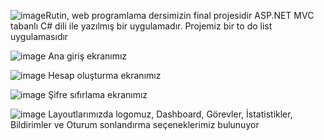 ![image](https://github.com/user-attachments/assets/11b43bde-dcc1-4d5c-98b9-48618424fc4a)Rutin, web programlama dersimizin final projesidir
ASP.NET MVC tabanlı C# dili ile yazılmış bir uygulamadır.
Projemiz bir to do list uygulamasıdır 

![image](https://github.com/user-attachments/assets/9fcaec39-51ae-44c4-b54e-26440ec7fa1e) Ana giriş ekranımız

![image](https://github.com/user-attachments/assets/da05289b-12bb-4baf-9e8e-4d3552750833) Hesap oluşturma ekranımız

![image](https://github.com/user-attachments/assets/bed5ee29-b904-49f1-8149-472366ec31b6) Şifre sıfırlama ekranımız

![image](https://github.com/user-attachments/assets/3a305a31-95ae-43d3-ab0d-ac1209ac4a99) Layoutlarımızda logomuz, Dashboard, Görevler, İstatistikler, Bildirimler ve Oturum sonlandırma seçeneklerimiz bulunuyor



